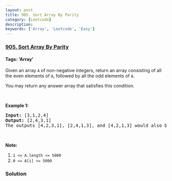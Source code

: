 ```yaml
---
layout: post
title: 905. Sort Array By Parity
category: [Leetcode]
description: 
keywords: ['Array', 'Leetcode', 'Easy']
---
```

### [905. Sort Array By Parity](https://leetcode.com/problems/sort-array-by-parity)

#### Tags: 'Array'

<div class="content__u3I1 question-content__JfgR"><div><p>Given an array <code>A</code> of non-negative integers, return an array consisting of all the even elements of <code>A</code>, followed by all the odd elements of <code>A</code>.</p>
<p>You may return any answer array that satisfies this condition.</p>
<p> </p>
<div>
<p><strong>Example 1:</strong></p>
<pre><strong>Input: </strong><span id="example-input-1-1">[3,1,2,4]</span>
<strong>Output: </strong><span id="example-output-1">[2,4,3,1]</span>
The outputs [4,2,3,1], [2,4,1,3], and [4,2,1,3] would also be accepted.
</pre>
<p> </p>
<p><strong>Note:</strong></p>
<ol>
<li><code>1 &lt;= A.length &lt;= 5000</code></li>
<li><code>0 &lt;= A[i] &lt;= 5000</code></li>
</ol>
</div>
</div></div>

### Solution
